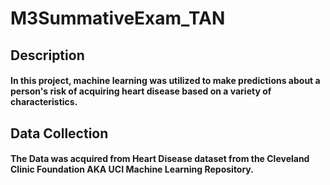 # M3SummativeExam_TAN

## Description
#### In this project, machine learning was utilized to make predictions about a person's risk of acquiring heart disease based on a variety of characteristics.

## Data Collection
#### The Data was acquired from Heart Disease dataset from the Cleveland Clinic Foundation AKA UCI Machine Learning Repository.
